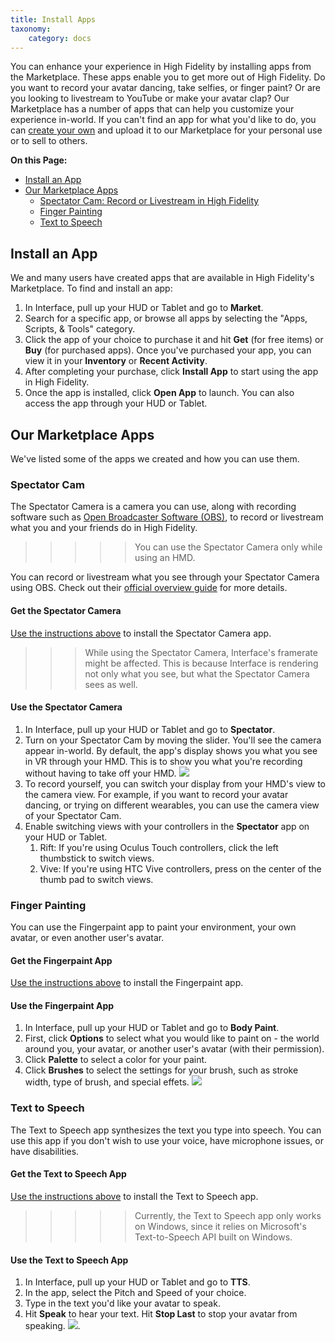 ```yaml
---
title: Install Apps
taxonomy:
    category: docs 
---
```


You can enhance your experience in High Fidelity by installing apps from the Marketplace. These apps enable you to get more out of High Fidelity. Do you want to record your avatar dancing, take selfies, or finger paint? Or are you looking to livestream to YouTube or make your avatar clap? Our Marketplace has a number of apps that can help you customize your experience in-world. If you can't find an app for what you'd like to do, you can [create your own](../../../create/applications) and upload it to our Marketplace for your personal use or to sell to others.

**On this Page:**

* [Install an App](#install-an-app)
* [Our Marketplace Apps](#our-marketplace-apps)
  * [Spectator Cam: Record or Livestream in High Fidelity](#spectator-cam)
  * [Finger Painting](#finger-painting)
  * [Text to Speech](#text-to-speech)


## Install an App

We and many users have created apps that are available in High Fidelity's Marketplace. To find and install an app:

1. In Interface, pull up your HUD or Tablet and go to **Market**.
2. Search for a specific app, or browse all apps by selecting the "Apps, Scripts, & Tools" category.
3. Click the app of your choice to purchase it and hit **Get** (for free items) or **Buy** (for purchased apps). Once you've purchased your app, you can view it in your **Inventory** or **Recent Activity**. 
4. After completing your purchase, click **Install App** to start using the app in High Fidelity.
5. Once the app is installed, click **Open App** to launch. You can also access the app through your HUD or Tablet.

## Our Marketplace Apps

We've listed some of the apps we created and how you can use them. 

### Spectator Cam

The Spectator Camera is a camera you can use, along with recording software such as [Open Broadcaster Software (OBS)](https://obsproject.com/), to record or livestream what you and your friends do in High Fidelity. 

>>>>> You can use the Spectator Camera only while using an HMD.

You can record or livestream what you see through your Spectator Camera using OBS. Check out their [official overview guide](https://obsproject.com/forum/threads/official-overview-guide.402/) for more details.

#### Get the Spectator Camera

[Use the instructions above](#install-an-app) to install the Spectator Camera app.

>>> While using the Spectator Camera, Interface's framerate might be affected. This is because Interface is rendering not only what you see, but what the Spectator Camera sees as well. 

#### Use the Spectator Camera

1. In Interface, pull up your HUD or Tablet and go to **Spectator**. 
2. Turn on your Spectator Cam by moving the slider. You'll see the camera appear in-world. By default, the app's display shows you what you see in VR through your HMD. This is to show you what you're recording without having to take off your HMD. ![](spec-cam-window.png)
3. To record yourself, you can switch your display from your HMD's view to the camera view. For example, if you want to record your avatar dancing, or trying on different wearables, you can use the camera view of your Spectator Cam. 
4. Enable switching views with your controllers in the **Spectator** app on your HUD or Tablet. 
   1. Rift: If you're using Oculus Touch controllers, click the left thumbstick to switch views. 
   2. Vive: If you're using HTC Vive controllers, press on the center of the thumb pad to switch views. 


### Finger Painting 

You can use the Fingerpaint app to paint your environment, your own avatar, or even another user's avatar. 

#### Get the Fingerpaint App

[Use the instructions above](#install-an-app) to install the Fingerpaint app.

#### Use the Fingerpaint App

1. In Interface, pull up your HUD or Tablet and go to **Body Paint**. 
2. First, click **Options** to select what you would like to paint on - the world around you, your avatar, or another user's avatar (with their permission).  
3. Click **Palette** to select a color for your paint. 
4. Click **Brushes** to select the settings for your brush, such as stroke width, type of brush, and special effets.
![](fingerpaint.png)


### Text to Speech

The Text to Speech app synthesizes the text you type into speech. You can use this app if you don't wish to use your voice, have microphone issues, or have disabilities. 

#### Get the Text to Speech App

[Use the instructions above](#install-an-app) to install the Text to Speech app.
>>>>> Currently, the Text to Speech app only works on Windows, since it relies on Microsoft's Text-to-Speech API built on Windows.

#### Use the Text to Speech App

1. In Interface, pull up your HUD or Tablet and go to **TTS**. 
2. In the app, select the Pitch and Speed of your choice. 
3. Type in the text you'd like your avatar to speak.
4. Hit **Speak** to hear your text. Hit **Stop Last** to stop your avatar from speaking.
![](tts.png). 